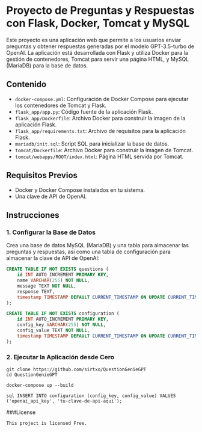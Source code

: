 # Proyecto de Preguntas y Respuestas con Flask, Docker, Tomcat y MySQL

Este proyecto es una aplicación web que permite a los usuarios enviar preguntas y obtener respuestas generadas por el modelo GPT-3.5-turbo de OpenAI. La aplicación está desarrollada con Flask y utiliza Docker para la gestión de contenedores, Tomcat para servir una página HTML, y MySQL (MariaDB) para la base de datos.

## Contenido

- `docker-compose.yml`: Configuración de Docker Compose para ejecutar los contenedores de Tomcat y Flask.
- `flask_app/app.py`: Código fuente de la aplicación Flask.
- `flask_app/Dockerfile`: Archivo Docker para construir la imagen de la aplicación Flask.
- `flask_app/requirements.txt`: Archivo de requisitos para la aplicación Flask.
- `mariadb/init.sql`: Script SQL para inicializar la base de datos.
- `tomcat/Dockerfile`: Archivo Docker para construir la imagen de Tomcat.
- `tomcat/webapps/ROOT/index.html`: Página HTML servida por Tomcat.

## Requisitos Previos

- Docker y Docker Compose instalados en tu sistema.
- Una clave de API de OpenAI.

## Instrucciones

### 1. Configurar la Base de Datos

Crea una base de datos MySQL (MariaDB) y una tabla para almacenar las preguntas y respuestas, así como una tabla de configuración para almacenar la clave de API de OpenAI:

```sql
CREATE TABLE IF NOT EXISTS questions (
    id INT AUTO_INCREMENT PRIMARY KEY,
    name VARCHAR(255) NOT NULL,
    message TEXT NOT NULL,
    response TEXT,
    timestamp TIMESTAMP DEFAULT CURRENT_TIMESTAMP ON UPDATE CURRENT_TIMESTAMP
);

CREATE TABLE IF NOT EXISTS configuration (
    id INT AUTO_INCREMENT PRIMARY KEY,
    config_key VARCHAR(255) NOT NULL,
    config_value TEXT NOT NULL,
    timestamp TIMESTAMP DEFAULT CURRENT_TIMESTAMP ON UPDATE CURRENT_TIMESTAMP
);
```


### 2. Ejecutar la Aplicación desde Cero
```
git clone https://github.com/sirtxo/QuestionGenieGPT
cd QuestionGenieGPT
````

```
docker-compose up --build
```

```
sql INSERT INTO configuration (config_key, config_value) VALUES ('openai_api_key', 'tu-clave-de-api-aqui');
```

 ###License
```
This project is licensed Free.
 ```
